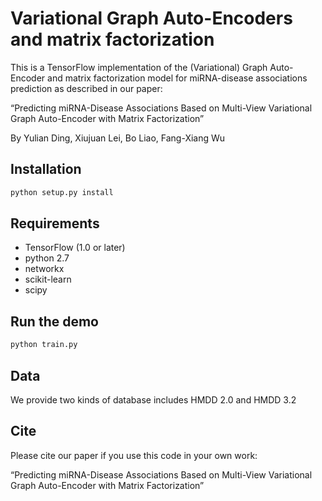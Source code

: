 Variational Graph Auto-Encoders and matrix factorization
============

This is a TensorFlow implementation of the (Variational) Graph Auto-Encoder and matrix factorization model for miRNA-disease associations prediction as described in our paper:

“Predicting miRNA-Disease Associations Based on Multi-View Variational Graph Auto-Encoder with Matrix Factorization”

By Yulian Ding, Xiujuan Lei, Bo Liao, Fang-Xiang Wu





## Installation

```bash
python setup.py install
```


## Requirements
* TensorFlow (1.0 or later)
* python 2.7
* networkx
* scikit-learn
* scipy


## Run the demo

```bash
python train.py
```


## Data
We provide two kinds of database includes HMDD 2.0 and HMDD 3.2


## Cite

Please cite our paper if you use this code in your own work:

“Predicting miRNA-Disease Associations Based on Multi-View Variational Graph Auto-Encoder with Matrix Factorization”



